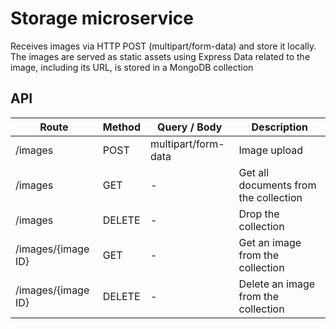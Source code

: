 # Storage microservice
Receives images via HTTP POST (multipart/form-data) and store it locally.
The images are served as static assets using Express
Data related to the image, including its URL, is stored in a MongoDB collection

## API

| Route | Method | Query / Body | Description |
| --- | --- | --- | --- |
| /images | POST | multipart/form-data | Image upload |
| /images | GET | - | Get all documents from the collection |
| /images | DELETE | - | Drop the collection |
| /images/{image ID} | GET | - | Get an image from the collection |
| /images/{image ID} | DELETE | - | Delete an image from the collection |
